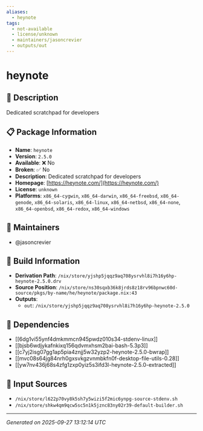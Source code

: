 ```yaml
---
aliases:
  - heynote
tags:
  - not-available
  - license/unknown
  - maintainers/jasoncrevier
  - outputs/out
---
```


# heynote

## 📝 Description

Dedicated scratchpad for developers

## 📋 Package Information

- **Name**: `heynote`
- **Version**: `2.5.0`
- **Available**: ❌ No
- **Broken**: ✅ No
- **Description**: Dedicated scratchpad for developers
- **Homepage**: [https://heynote.com/](https://heynote.com/)
- **License**: `unknown`
- **Platforms**: `x86_64-cygwin`, `x86_64-darwin`, `x86_64-freebsd`, `x86_64-genode`, `x86_64-solaris`, `x86_64-linux`, `x86_64-netbsd`, `x86_64-none`, `x86_64-openbsd`, `x86_64-redox`, `x86_64-windows`
## 👥 Maintainers

- @jasoncrevier


## 🔧 Build Information

- **Derivation Path**: `/nix/store/yjshp5jqqz9aq708ysrvhl8i7h16y6hp-heynote-2.5.0.drv`
- **Source Position**: `/nix/store/ns30sqxb36k8jrds8z18rv96bpnwc60d-source/pkgs/by-name/he/heynote/package.nix:43`
- **Outputs**:
  - `out`:  `/nix/store/yjshp5jqqz9aq708ysrvhl8i7h16y6hp-heynote-2.5.0`

## 🔗 Dependencies

- [[6dg1vi55ynf4dmkmmcn945pwdz010s34-stdenv-linux]]
- [[bjsb6wdjykafnkixq156qdvmxhsm2bai-bash-5.3p3]]
- [[c7yj2isg07gg1ap5pia4znjj5w32yzp2-heynote-2.5.0-bwrap]]
- [[mvc08s64jg84nrh0gxsvkgzvnmbkfn0f-desktop-file-utils-0.28]]
- [[yw7nv436j68s4zfg1zxp0yiz5s3ifd3l-heynote-2.5.0-extracted]]

## 📁 Input Sources

- `/nix/store/l622p70vy8k5sh7y5wizi5f2mic6ynpg-source-stdenv.sh`
- `/nix/store/shkw4qm9qcw5sc5n1k5jznc83ny02r39-default-builder.sh`

---
*Generated on 2025-09-27 13:12:14 UTC*
